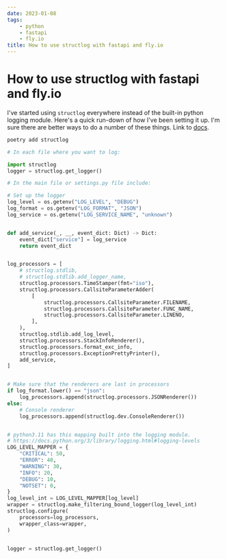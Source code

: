 ```yaml
---
date: 2023-01-08
tags:
    - python
    - fastapi
    - fly.io
title: How to use structlog with fastapi and fly.io
---
```

# How to use structlog with fastapi and fly.io

I've started using `structlog` everywhere instead of the built-in python logging module.
Here's a quick run-down of how I've been setting it up. I'm sure there are better ways to do a number of these things. Link to [docs](https://www.structlog.org/en/stable/index.html).


```sh
poetry add structlog
```

```python
# In each file where you want to log:

import structlog
logger = structlog.get_logger()
```

```python
# In the main file or settings.py file include:

# Set up the logger
log_level = os.getenv("LOG_LEVEL", "DEBUG")
log_format = os.getenv("LOG_FORMAT", "JSON")
log_service = os.getenv("LOG_SERVICE_NAME", "unknown")


def add_service(_, __, event_dict: Dict) -> Dict:
    event_dict["service"] = log_service
    return event_dict


log_processors = [
    # structlog.stdlib,
    # structlog.stdlib.add_logger_name,
    structlog.processors.TimeStamper(fmt="iso"),
    structlog.processors.CallsiteParameterAdder(
        [
            structlog.processors.CallsiteParameter.FILENAME,
            structlog.processors.CallsiteParameter.FUNC_NAME,
            structlog.processors.CallsiteParameter.LINENO,
        ],
    ),
    structlog.stdlib.add_log_level,
    structlog.processors.StackInfoRenderer(),
    structlog.processors.format_exc_info,
    structlog.processors.ExceptionPrettyPrinter(),
    add_service,
]


# Make sure that the renderers are last in processors
if log_format.lower() == "json":
    log_processors.append(structlog.processors.JSONRenderer())
else:
    # Console renderer
    log_processors.append(structlog.dev.ConsoleRenderer())


# python3.11 has this mapping built into the logging module.
# https://docs.python.org/3/library/logging.html#logging-levels
LOG_LEVEL_MAPPER = {
    "CRITICAL": 50,
    "ERROR": 40,
    "WARNING": 30,
    "INFO": 20,
    "DEBUG": 10,
    "NOTSET": 0,
}
log_level_int = LOG_LEVEL_MAPPER[log_level]
wrapper = structlog.make_filtering_bound_logger(log_level_int)
structlog.configure(
    processors=log_processors,
    wrapper_class=wrapper,
)


logger = structlog.get_logger()
```